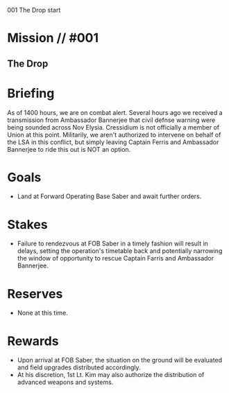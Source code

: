 001
The Drop
start

# Mission // #001

## The Drop

# Briefing
As of 1400 hours, we are on combat alert. Several hours ago we received a transmission from Ambassador Bannerjee that civil defnse warning were being sounded across Nov Elysia.
Cressidium is not officially a member of Union at this point. Militarily, we aren't authorized to intervene on behalf of the LSA in this conflict, but simply leaving Captain Ferris and Ambassador Bannerjee to ride this out is NOT an option.

# Goals

- Land at Forward Operating Base Saber and await further orders.

# Stakes

- Failure to rendezvous at FOB Saber in a timely fashion will result in delays, setting the operation's timetable back and potentially narrowing the window of opportunity to rescue Captain Farris and Ambassador Bannerjee.

# Reserves

- None at this time.

# Rewards
- Upon arrival at FOB Saber, the situation on the ground will be evaluated and field upgrades distributed accordingly.
- At his discretion, 1st Lt. Kim may also authorize the distribution of advanced weapons and systems.
